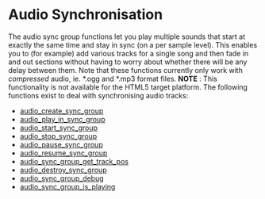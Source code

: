 # Audio Synchronisation

The audio sync group functions let you play multiple sounds that start
at exactly the same time and stay in sync (on a per sample level). This
enables you to (for example) add various tracks for a single song and
then fade in and out sections without having to worry about whether
there will be any delay between them. Note that these functions
currently only work with *compressed* audio, ie. \*.ogg and \*.mp3
format files. **NOTE** : This functionality is not available for the
HTML5 target platform. The following functions exist to deal with
synchronising audio tracks:

-   [audio_create_sync_group](audio_create_sync_group)
-   [audio_play_in_sync_group](audio_play_in_sync_group)
-   [audio_start_sync_group](audio_start_sync_group)
-   [audio_stop_sync_group](audio_stop_sync_group)
-   [audio_pause_sync_group](audio_pause_sync_group)
-   [audio_resume_sync_group](audio_resume_sync_group)
-   [audio_sync_group_get_track_pos](audio_sync_group_get_track_pos)
-   [audio_destroy_sync_group](audio_destroy_sync_group)
-   [audio_sync_group_debug](audio_sync_group_debug)
-   [audio_sync_group_is_playing](audio_sync_group_is_playing)

